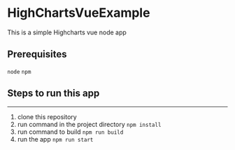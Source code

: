 # HighChartsVueExample
This is a simple Highcharts vue node app

## Prerequisites
`node`
`npm`

## Steps to run this app
---
1. clone this repository
2. run command in the project directory `npm install`
3. run  command to build `npm run build`
4. run the app `npm run start`
